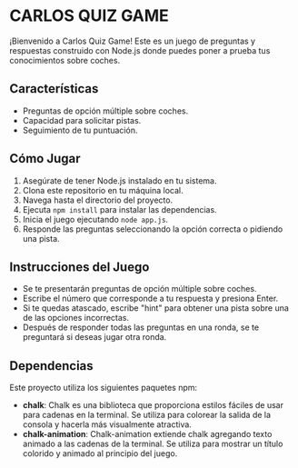 # CARLOS QUIZ GAME

¡Bienvenido a Carlos Quiz Game! Este es un juego de preguntas y respuestas construido con Node.js donde puedes poner a prueba tus conocimientos sobre coches.

## Características
- Preguntas de opción múltiple sobre coches.
- Capacidad para solicitar pistas.
- Seguimiento de tu puntuación.


## Cómo Jugar
1. Asegúrate de tener Node.js instalado en tu sistema.
2. Clona este repositorio en tu máquina local.
3. Navega hasta el directorio del proyecto.
4. Ejecuta `npm install` para instalar las dependencias.
5. Inicia el juego ejecutando `node app.js`.
6. Responde las preguntas seleccionando la opción correcta o pidiendo una pista.


## Instrucciones del Juego
- Se te presentarán preguntas de opción múltiple sobre coches.
- Escribe el número que corresponde a tu respuesta y presiona Enter.
- Si te quedas atascado, escribe "hint" para obtener una pista sobre una de las opciones incorrectas.
- Después de responder todas las preguntas en una ronda, se te preguntará si deseas jugar otra ronda.

## Dependencias
Este proyecto utiliza los siguientes paquetes npm:
- **chalk**: Chalk es una biblioteca que proporciona estilos fáciles de usar para cadenas en la terminal. Se utiliza para colorear la salida de la consola y hacerla más visualmente atractiva.
- **chalk-animation**: Chalk-animation extiende chalk agregando texto animado a las cadenas de la terminal. Se utiliza para mostrar un título colorido y animado al principio del juego.
